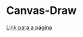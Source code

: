 # Canvas-Draw

<a href="https://htmlpreview.github.io/?https://github.com/Igor27F/Canvas-Draw/blob/main/index.html">Link para a página</a>

